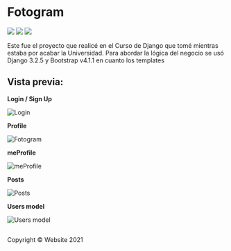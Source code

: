 # Fotogram

![](https://img.shields.io/github/stars/perezgarridogilb/Fotogram) ![](https://img.shields.io/github/forks/perezgarridogilb/Fotogram) ![](https://img.shields.io/github/tag/perezgarridogilb/Fotogram)

Este fue el proyecto que realicé en el Curso de Django que tomé mientras estaba por acabar la Universidad. Para abordar la lógica del negocio se usó Django 3.2.5 y Bootstrap v4.1.1 en cuanto los templates

## Vista previa:

**Login / Sign Up**

![Login](https://user-images.githubusercontent.com/56992179/139810823-df542a87-2aff-4d1d-aefd-27220f0be9ff.png)

**Profile**

![Fotogram](https://user-images.githubusercontent.com/56992179/139792233-8dc6a364-4051-4f09-b001-25e3cf653f45.png)

**meProfile**

![meProfile](https://user-images.githubusercontent.com/56992179/139813004-685c8179-4187-484c-bf97-b7c673357653.png)

**Posts**

![Posts](https://user-images.githubusercontent.com/56992179/139812567-57663f1b-f2ca-48a8-a8ad-756b2f0f647e.png)

**Users model**

![Users model](https://user-images.githubusercontent.com/56992179/139814104-d0aa0bd9-a63f-459f-979d-45793d77258c.png)

##

Copyright © Website 2021
